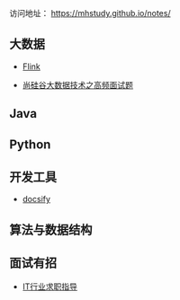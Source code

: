 访问地址： https://mhstudy.github.io/notes/

## 大数据

- [Flink](大数据/2.核心框架/大数据技术之Flink/尚硅谷大数据技术之Flink.md)

- [尚硅谷大数据技术之高频面试题](大数据/尚硅谷大数据技术之高频面试题.md)

## Java

## Python

## 开发工具

- [docsify](开发工具/docsify.md)


## 算法与数据结构

## 面试有招

- [IT行业求职指导](面试/明哥聊求职/IT行业求职指导.md)
